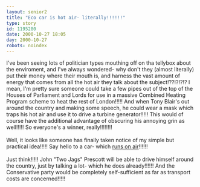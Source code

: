 ```yaml
---
layout: senior2
title: "Eco car is hot air- literally!!!!!!"
type: story
id: 1195280
date: 2000-10-27 18:05
day: 2000-10-27
robots: noindex
---
```

I've been seeing lots of politician types mouthing off on tha tellybox about the enviroment, and I've always wondered- why don't they (almost literally) put their money where their mouth is, and harness the vast amount of energy that comes from all the hot air they talk about the subject!??!?!?!? I mean, I'm pretty sure someone could take a few pipes out of the top of the Houses of Parliament and Lords for use in a massive Combined Heating Program scheme to heat the rest of London!!!!! And when Tony Blair's out around the country and making some speech, he could wear a mask which traps his hot air and use it to drive a turbine generator!!!!! This would of course have the additional advantage of obscuring his annoying grin as well!!!!! So everyone's a winner, really!!!!!!!!<br/> <br/>Well, it looks like someone has finally taken notice of my simple but practical idea!!!!! Say hello to a car- which <a href="http://news.bbc.co.uk/hi/english/world/africa/newsid_988000/988265.stm">runs on air</a>!!!!!!<br/> <br/>Just think!!!!! John "Two Jags" Prescott will be able to drive himself around the country, just by talking a lot- which he does already!!!!!! And the Conservative party would be completely self-sufficient as far as transport costs are concerned!!!!!
